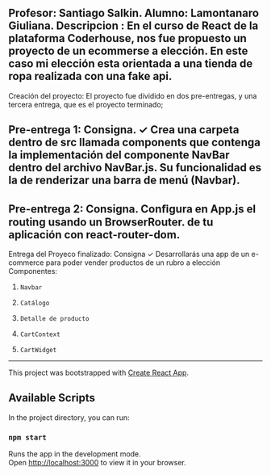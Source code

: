 Profesor: Santiago Salkin.
Alumno: Lamontanaro Giuliana.
Descripcion :
En el curso de React de la plataforma Coderhouse, nos fue propuesto un proyecto de un ecommerse a elección. En este caso mi elección esta orientada a una tienda de ropa realizada con una fake api.
----------------------------------------------------------------------------------------------------------------------------------------------------------------------------
Creación del proyecto:
El proyecto fue dividido en dos pre-entregas, y una tercera entrega, que es el proyecto terminado;

Pre-entrega 1:
Consigna.
✓   Crea una carpeta dentro de src llamada 
components que contenga la 
implementación del componente NavBar 
dentro del archivo NavBar.js. Su funcionalidad 
es la de renderizar una barra de menú 
(Navbar).
----------------------------------------------------------------------------------------------------------------------------------------------------------------------------
Pre-entrega 2:
Consigna.
Conﬁgura en App.js el routing usando un BrowserRouter. 
de tu aplicación con react-router-dom.
----------------------------------------------------------------------------------------------------------------------------------------------------------------------------
Entrega del Proyeco finalizado:
Consigna
✓ Desarrollarás una app de un e-commerce 
para poder vender productos de un rubro a 
elección
Componentes:
1.     Navbar
2.     Catálogo
3.     Detalle de producto
4.     CartContext
5.     CartWidget
----------------------------------------------------------------------------------------------------------------------------------------------------------------------------
This project was bootstrapped with [Create React App](https://github.com/facebook/create-react-app).

## Available Scripts

In the project directory, you can run:

### `npm start`

Runs the app in the development mode.\
Open [http://localhost:3000](http://localhost:3000) to view it in your browser.

